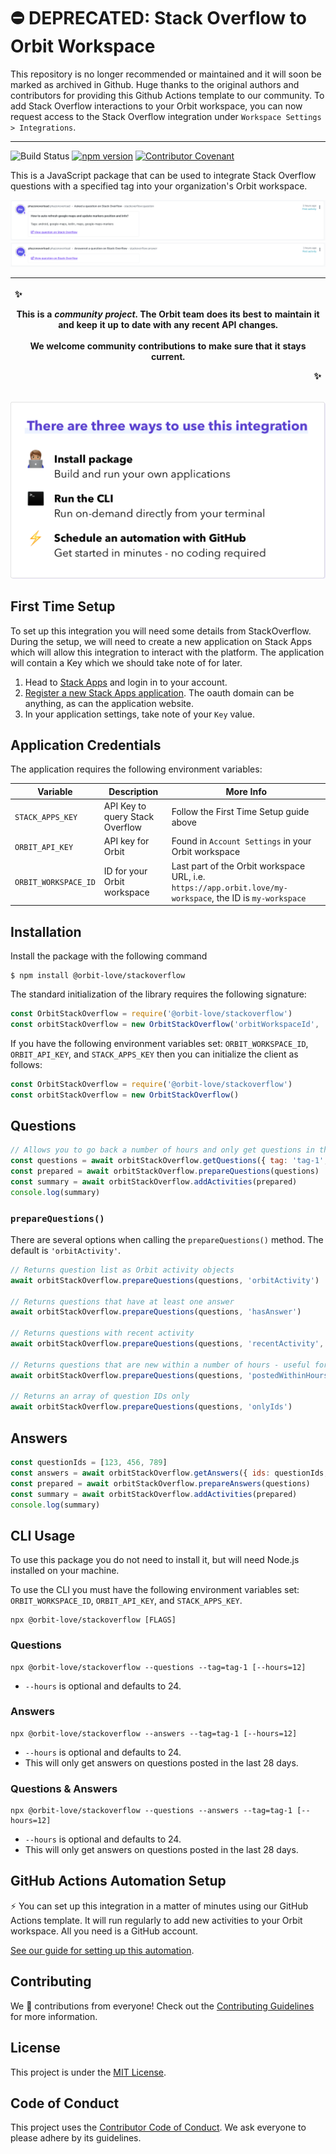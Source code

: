 # ⛔️ DEPRECATED: Stack Overflow to Orbit Workspace

This repository is no longer recommended or maintained and it will soon be marked as archived in Github. Huge thanks to the original authors and contributors for providing this Github Actions template to our community. To add Stack Overflow interactions to your Orbit workspace, you can now request access to the Stack Overflow integration under `Workspace Settings > Integrations`. 

---

![Build Status](https://github.com/orbit-love/community-js-stackoverflow-orbit/workflows/CI/badge.svg)
[![npm version](https://badge.fury.io/js/%40orbit-love%2Fstackoverflow.svg)](https://badge.fury.io/js/%40orbit-love%2Fstackoverflow)
[![Contributor Covenant](https://img.shields.io/badge/Contributor%20Covenant-2.0-4baaaa.svg)](.github/CODE_OF_CONDUCT.md)

This is a JavaScript package that can be used to integrate Stack Overflow questions with a specified tag into your organization's Orbit workspace.

![](docs/activity-question.png)
![](docs/activity-answer.png)

|<p align="left">:sparkles:</p> This is a *community project*. The Orbit team does its best to maintain it and keep it up to date with any recent API changes.<br/><br/>We welcome community contributions to make sure that it stays current. <p align="right">:sparkles:</p>|
|-----------------------------------------|

![There are three ways to use this integration. Install package - build and run your own applications. Run the CLI - run on-demand directly from your terminal. Schedule an automation with GitHub - get started in minutes - no coding required](docs/ways-to-use.png)

## First Time Setup

To set up this integration you will need some details from StackOverflow. During the setup, we will need to create a new application on Stack Apps which will allow this integration to interact with the platform. The application will contain a Key which we should take note of for later.

1. Head to [Stack Apps](https://stackapps.com) and login in to your account.
2. [Register a new Stack Apps application](https://stackapps.com/apps/oauth/register). The oauth domain can be anything, as can the application website.
3. In your application settings, take note of your `Key` value.


## Application Credentials

The application requires the following environment variables:

| Variable | Description | More Info
|---|---|--|
| `STACK_APPS_KEY` | API Key to query Stack Overflow | Follow the First Time Setup guide above
| `ORBIT_API_KEY` | API key for Orbit | Found in `Account Settings` in your Orbit workspace
| `ORBIT_WORKSPACE_ID` | ID for your Orbit workspace | Last part of the Orbit workspace URL, i.e. `https://app.orbit.love/my-workspace`, the ID is `my-workspace`

## Installation

Install the package with the following command

```
$ npm install @orbit-love/stackoverflow
```

The standard initialization of the library requires the following signature:

```js
const OrbitStackOverflow = require('@orbit-love/stackoverflow')
const orbitStackOverflow = new OrbitStackOverflow('orbitWorkspaceId', 'orbitApiKey', 'stackAppsKey')
```

If you have the following environment variables set: `ORBIT_WORKSPACE_ID`, `ORBIT_API_KEY`, and `STACK_APPS_KEY` then you can initialize the client as follows:

```js
const OrbitStackOverflow = require('@orbit-love/stackoverflow')
const orbitStackOverflow = new OrbitStackOverflow()
```

## Questions

```js
// Allows you to go back a number of hours and only get questions in that timeframe
const questions = await orbitStackOverflow.getQuestions({ tag: 'tag-1', hours: 24 })
const prepared = await orbitStackOverflow.prepareQuestions(questions)
const summary = await orbitStackOverflow.addActivities(prepared)
console.log(summary)
```

### `prepareQuestions()`

There are several options when calling the `prepareQuestions()` method. The default is `'orbitActivity'`.

```js
// Returns question list as Orbit activity objects
await orbitStackOverflow.prepareQuestions(questions, 'orbitActivity')

// Returns questions that have at least one answer
await orbitStackOverflow.prepareQuestions(questions, 'hasAnswer')

// Returns questions with recent activity
await orbitStackOverflow.prepareQuestions(questions, 'recentActivity', { hours: 24 })

// Returns questions that are new within a number of hours - useful for post-fetching filtering
await orbitStackOverflow.prepareQuestions(questions, 'postedWithinHours', { hours: 24 })

// Returns an array of question IDs only
await orbitStackOverflow.prepareQuestions(questions, 'onlyIds')
```

## Answers

```js
const questionIds = [123, 456, 789]
const answers = await orbitStackOverflow.getAnswers({ ids: questionIds, hours: 24 })
const prepared = await orbitStackOverflow.prepareAnswers(questions)
const summary = await orbitStackOverflow.addActivities(prepared)
console.log(summary)
```

## CLI Usage

To use this package you do not need to install it, but will need Node.js installed on your machine.

To use the CLI you must have the following environment variables set: `ORBIT_WORKSPACE_ID`, `ORBIT_API_KEY`, and `STACK_APPS_KEY`.

```
npx @orbit-love/stackoverflow [FLAGS]
```

### Questions

```
npx @orbit-love/stackoverflow --questions --tag=tag-1 [--hours=12]
```

* `--hours` is optional and defaults to 24.

### Answers

```
npx @orbit-love/stackoverflow --answers --tag=tag-1 [--hours=12]
```

* `--hours` is optional and defaults to 24.
* This will only get answers on questions posted in the last 28 days.

### Questions & Answers

```
npx @orbit-love/stackoverflow --questions --answers --tag=tag-1 [--hours=12]
```

* `--hours` is optional and defaults to 24.
* This will only get answers on questions posted in the last 28 days.

## GitHub Actions Automation Setup

⚡ You can set up this integration in a matter of minutes using our GitHub Actions template. It will run regularly to add new activities to your Orbit workspace. All you need is a GitHub account.

[See our guide for setting up this automation](https://github.com/orbit-love/github-actions-templates/blob/main/StackOverflow/README.md).

## Contributing

We 💜 contributions from everyone! Check out the [Contributing Guidelines](.github/CONTRIBUTING.md) for more information.

## License

This project is under the [MIT License](./LICENSE).

## Code of Conduct

This project uses the [Contributor Code of Conduct](.github/CODE_OF_CONDUCT.md). We ask everyone to please adhere by its guidelines.
